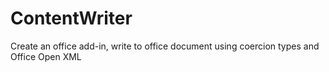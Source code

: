 # ContentWriter
Create an office add-in, write to office document using coercion types and Office Open XML
